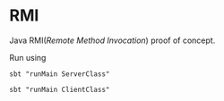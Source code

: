 # RMI

Java RMI(*Remote Method Invocation*) proof of concept.

Run using 

`sbt "runMain ServerClass"`

`sbt "runMain ClientClass"`
